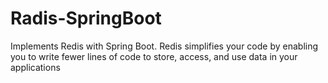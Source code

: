 # Radis-SpringBoot
Implements Redis with Spring Boot. Redis simplifies your code by enabling you to write fewer lines of code to store, access, and use data in your applications
